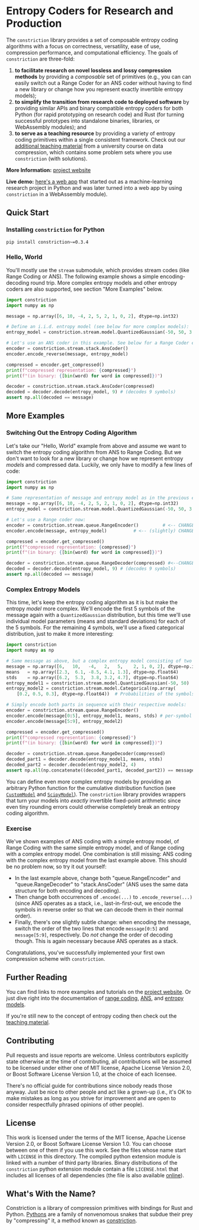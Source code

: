 # Entropy Coders for Research and Production

The `constriction` library provides a set of composable entropy coding algorithms with a
focus on correctness, versatility, ease of use, compression performance, and
computational efficiency. The goals of `constriction` are three-fold:

1. **to facilitate research on novel lossless and lossy compression methods** by
   providing a *composable* set of primitives (e.g., you can can easily switch out a
   Range Coder for an ANS coder without having to find a new library or change how you
   represent exactly invertible entropy models);
2. **to simplify the transition from research code to deployed software** by providing
   similar APIs and binary compatible entropy coders for both Python (for rapid
   prototyping on research code) and Rust (for turning successful prototypes into
   standalone binaries, libraries, or WebAssembly modules); and
3. **to serve as a teaching resource** by providing a variety of entropy coding
   primitives within a single consistent framework. Check out our [additional teaching
   material](https://robamler.github.io/teaching/compress21/) from a university course
   on data compression, which contains some problem sets where you use `constriction`
   (with solutions).

**More Information:** [project website](https://bamler-lab.github.io/constriction)

**Live demo:** [here's a web app](https://robamler.github.io/linguistic-flux-capacitor)
that started out as a machine-learning research project in Python and was later turned
into a web app by using `constriction` in a WebAssembly module).

## Quick Start

### Installing `constriction` for Python

```bash
pip install constriction~=0.3.4
```

### Hello, World

You'll mostly use the `stream` submodule, which provides stream codes (like Range
Coding or ANS). The following example shows a simple encoding-decoding round trip. More
complex entropy models and other entropy coders are also supported, see section
"More Examples" below.

```python
import constriction
import numpy as np

message = np.array([6, 10, -4, 2, 5, 2, 1, 0, 2], dtype=np.int32)

# Define an i.i.d. entropy model (see below for more complex models):
entropy_model = constriction.stream.model.QuantizedGaussian(-50, 50, 3.2, 9.6)

# Let's use an ANS coder in this example. See below for a Range Coder example.
encoder = constriction.stream.stack.AnsCoder()
encoder.encode_reverse(message, entropy_model)

compressed = encoder.get_compressed()
print(f"compressed representation: {compressed}")
print(f"(in binary: {[bin(word) for word in compressed]})")

decoder = constriction.stream.stack.AnsCoder(compressed)
decoded = decoder.decode(entropy_model, 9) # (decodes 9 symbols)
assert np.all(decoded == message)
```

## More Examples

### Switching Out the Entropy Coding Algorithm

Let's take our "Hello, World" example from above and assume we want to
switch the entropy coding algorithm from ANS to Range Coding. But we don't want to
look for a new library or change how we represent entropy *models* and compressed data.
Luckily, we only have to modify a few lines of code:

```python
import constriction
import numpy as np

# Same representation of message and entropy model as in the previous example:
message = np.array([6, 10, -4, 2, 5, 2, 1, 0, 2], dtype=np.int32)
entropy_model = constriction.stream.model.QuantizedGaussian(-50, 50, 3.2, 9.6)

# Let's use a Range coder now:
encoder = constriction.stream.queue.RangeEncoder()         # <-- CHANGED LINE
encoder.encode(message, entropy_model)          # <-- (slightly) CHANGED LINE

compressed = encoder.get_compressed()
print(f"compressed representation: {compressed}")
print(f"(in binary: {[bin(word) for word in compressed]})")

decoder = constriction.stream.queue.RangeDecoder(compressed) #<--CHANGED LINE
decoded = decoder.decode(entropy_model, 9) # (decodes 9 symbols)
assert np.all(decoded == message)
```

### Complex Entropy Models

This time, let's keep the entropy coding algorithm as it is but make the entropy *model*
more complex. We'll encode the first 5 symbols of the message again with a
`QuantizedGaussian` distribution, but this time we'll use individual model parameters
(means and standard deviations) for each of the 5 symbols. For the remaining 4 symbols,
we'll use a fixed categorical distribution, just to make it more interesting:

```python
import constriction
import numpy as np

# Same message as above, but a complex entropy model consisting of two parts:
message = np.array([6,   10,   -4,   2,   5,    2, 1, 0, 2], dtype=np.int32)
means   = np.array([2.3,  6.1, -8.5, 4.1, 1.3], dtype=np.float64)
stds    = np.array([6.2,  5.3,  3.8, 3.2, 4.7], dtype=np.float64)
entropy_model1 = constriction.stream.model.QuantizedGaussian(-50, 50)
entropy_model2 = constriction.stream.model.Categorical(np.array(
    [0.2, 0.5, 0.3], dtype=np.float64))  # Probabilities of the symbols 0,1,2.

# Simply encode both parts in sequence with their respective models:
encoder = constriction.stream.queue.RangeEncoder()
encoder.encode(message[0:5], entropy_model1, means, stds) # per-symbol params.
encoder.encode(message[5:9], entropy_model2)

compressed = encoder.get_compressed()
print(f"compressed representation: {compressed}")
print(f"(in binary: {[bin(word) for word in compressed]})")

decoder = constriction.stream.queue.RangeDecoder(compressed)
decoded_part1 = decoder.decode(entropy_model1, means, stds)
decoded_part2 = decoder.decode(entropy_model2, 4)
assert np.all(np.concatenate((decoded_part1, decoded_part2)) == message)
```

You can define even more complex entropy models by providing an arbitrary Python
function for the cumulative distribution function (see
[`CustomModel`](https://bamler-lab.github.io/constriction/apidoc/python/stream/model.html#constriction.stream.model.CustomModel) and
[`ScipyModel`](https://bamler-lab.github.io/constriction/apidoc/python/stream/model.html#constriction.stream.model.CustomModel)). The
`constriction` library provides wrappers that turn your models into *exactly*
invertible fixed-point arithmetic since even tiny rounding errors could otherwise
completely break an entropy coding algorithm.

### Exercise

We've shown examples of ANS coding with a simple entropy model, of
Range Coding with the same simple entropy model, and of Range coding with a complex
entropy model. One combination is still missing: ANS coding
with the complex entropy model from the last example above. This should be no problem
now, so try it out yourself:

- In the last example above, change both "queue.RangeEncoder" and "queue.RangeDecoder"
  to "stack.AnsCoder" (ANS uses the same data structure for both encoding and decoding).
- Then change both occurrences of `.encode(...)` to `.encode_reverse(...)` (since ANS
  operates as a stack, i.e., last-in-first-out, we encode the symbols in reverse order
  so that we can decode them in their normal order).
- Finally, there's one slightly subtle change: when encoding the message, switch the
  order of the two lines that encode `message[0:5]` and `message[5:9]`, respectively.
  Do *not* change the order of decoding though. This is again necessary because ANS
  operates as a stack.

Congratulations, you've successfully implemented your first own compression scheme with
`constriction`.

## Further Reading

You can find links to more examples and tutorials on the [project
website](https://bamler-lab.github.io/constriction). Or just dive right into the
documentation of [range coding](https://bamler-lab.github.io/constriction/apidoc/python/stream/queue.html), [ANS](https://bamler-lab.github.io/constriction/apidoc/python/stream/stack.html), and
[entropy models](https://bamler-lab.github.io/constriction/apidoc/python/stream/model.html).

If you're still new to the concept of entropy coding then check out the [teaching
material](https://robamler.github.io/teaching/compress21/).

## Contributing

Pull requests and issue reports are welcome. Unless contributors explicitly state otherwise
at the time of contributing, all contributions will be assumed to be licensed under either
one of MIT license, Apache License Version 2.0, or Boost Software License Version 1.0, at
the choice of each licensee.

There's no official guide for contributions since nobody reads those anyway. Just be nice to
other people and act like a grown-up (i.e., it's OK to make mistakes as long as you strive
for improvement and are open to consider respectfully phrased opinions of other people).

## License

This work is licensed under the terms of the MIT license, Apache License Version 2.0, or
Boost Software License Version 1.0. You can choose between one of them if you use this work.
See the files whose name start with `LICENSE` in this directory. The compiled python
extension module is linked with a number of third party libraries. Binary distributions of
the `constriction` python extension module contain a file `LICENSE.html` that includes all
licenses of all dependencies (the file is also available
[online](https://bamler-lab.github.io/constriction/license.html)).

## What's With the Name?

Constriction is a library of compression primitives with bindings for Rust and Python.
[Pythons](https://en.wikipedia.org/wiki/Pythonidae) are a family of nonvenomous snakes that
subdue their prey by "compressing" it, a method known as
[constriction](https://en.wikipedia.org/wiki/Constriction).
